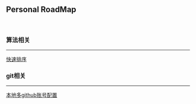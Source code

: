 ## Personal RoadMap
<br/>

### 算法相关

---
[快速排序](./algorithm/quick_sort.py)

### git相关

---
[本地多github账号配置](./git/本地多github账号配置.md)
